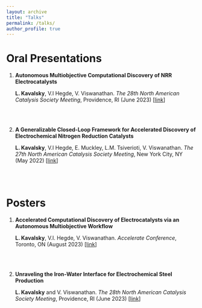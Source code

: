 ```yaml
---
layout: archive
title: "Talks"
permalink: /talks/
author_profile: true
---
```


# Oral Presentations

1. **Autonomous Multiobjective Computational Discovery of NRR Electrocatalysts**

    **L. Kavalsky**, V.I Hegde, V. Viswanathan. *The 28th North American Catalysis Society Meeting*, Providence, RI (June 2023) [[link](https://nam.confex.com/nam/2023/meetingapp.cgi/Paper/31565)]

    <br />
    <br />

1. **A Generalizable Closed-Loop Framework for Accelerated Discovery of Electrochemical Nitrogen Reduction Catalysts**

    **L. Kavalsky**, V.I Hegde, E. Muckley, L.M. Tsiverioti, V. Viswanathan. *The 27th North American Catalysis Society Meeting*, New York City, NY (May 2022) [[link](https://nam.confex.com/nam/2022/meetingapp.cgi/Paper/27207)]

    <br />
    <br />

# Posters

1. **Accelerated Computational Discovery of Electrocatalysts via an Autonomous Multiobjective Workflow**

    **L. Kavalsky**, V.I. Hegde, V. Viswanathan. *Accelerate Conference*, Toronto, ON (August 2023) [[link](https://www.accelerate23.ca/)]

    <br />
    <br />

1. **Unraveling the Iron-Water Interface for Electrochemical Steel Production**

    **L. Kavalsky** and V. Viswanathan. *The 28th North American Catalysis Society Meeting*, Providence, RI (June 2023) [[link](https://nam.confex.com/nam/2023/meetingapp.cgi/Paper/31104)]

    <br />
    <br />